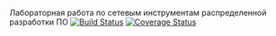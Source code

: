 Лабораторная работа по сетевым инструментам распределенной разработки ПО
[![Build Status](https://app.travis-ci.com/evolkova01/test.svg?branch=main)](https://app.travis-ci.com/evolkova01/test)
[![Coverage Status](https://coveralls.io/repos/github/evolkova01/test/badge.svg?branch=main)](https://coveralls.io/github/evolkova01/test?branch=main)
